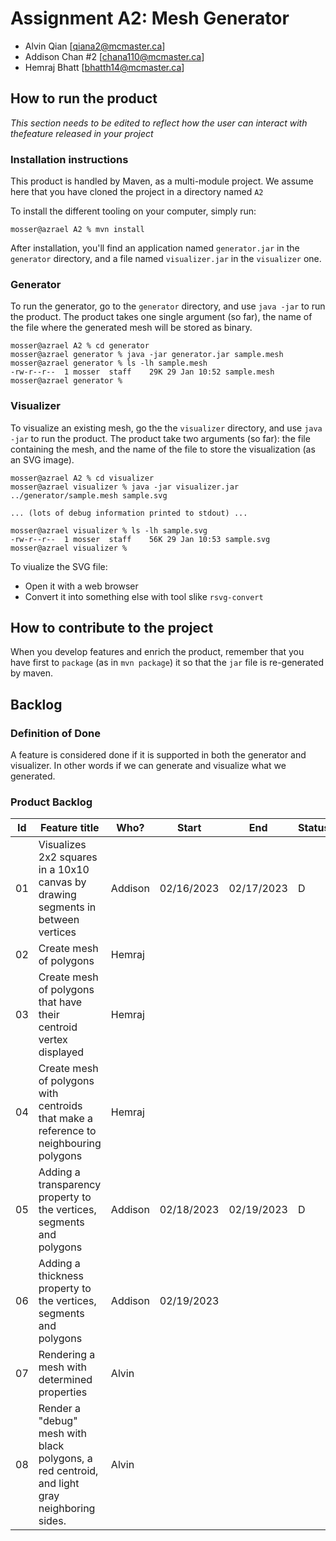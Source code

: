 # Assignment A2: Mesh Generator

  - Alvin Qian [qiana2@mcmaster.ca]
  - Addison Chan #2 [chana110@mcmaster.ca]
  - Hemraj Bhatt [bhatth14@mcmaster.ca]

## How to run the product

_This section needs to be edited to reflect how the user can interact with thefeature released in your project_

### Installation instructions

This product is handled by Maven, as a multi-module project. We assume here that you have cloned the project in a directory named `A2`

To install the different tooling on your computer, simply run:

```
mosser@azrael A2 % mvn install
```

After installation, you'll find an application named `generator.jar` in the `generator` directory, and a file named `visualizer.jar` in the `visualizer` one. 

### Generator

To run the generator, go to the `generator` directory, and use `java -jar` to run the product. The product takes one single argument (so far), the name of the file where the generated mesh will be stored as binary.

```
mosser@azrael A2 % cd generator 
mosser@azrael generator % java -jar generator.jar sample.mesh
mosser@azrael generator % ls -lh sample.mesh
-rw-r--r--  1 mosser  staff    29K 29 Jan 10:52 sample.mesh
mosser@azrael generator % 
```

### Visualizer

To visualize an existing mesh, go the the `visualizer` directory, and use `java -jar` to run the product. The product take two arguments (so far): the file containing the mesh, and the name of the file to store the visualization (as an SVG image).

```
mosser@azrael A2 % cd visualizer 
mosser@azrael visualizer % java -jar visualizer.jar ../generator/sample.mesh sample.svg

... (lots of debug information printed to stdout) ...

mosser@azrael visualizer % ls -lh sample.svg
-rw-r--r--  1 mosser  staff    56K 29 Jan 10:53 sample.svg
mosser@azrael visualizer %
```
To viualize the SVG file:

  - Open it with a web browser
  - Convert it into something else with tool slike `rsvg-convert`

## How to contribute to the project

When you develop features and enrich the product, remember that you have first to `package` (as in `mvn package`) it so that the `jar` file is re-generated by maven.

## Backlog

### Definition of Done

A feature is considered done if it is supported in both the generator and visualizer. In other words if we can generate and visualize what we generated.

### Product Backlog

| Id | Feature title | Who? | Start | End | Status |
|:--:|---------------|------|-------|-----|--------|
| 01 | Visualizes 2x2 squares in a 10x10 canvas by drawing segments in between vertices  | Addison | 02/16/2023 | 02/17/2023 | D |
| 02 | Create mesh of polygons   | Hemraj |  |  |  |
| 03 | Create mesh of polygons that have their centroid vertex displayed | Hemraj |  |  |  |
| 04 | Create mesh of polygons with centroids that make a reference to neighbouring polygons   | Hemraj |  |  |  |
| 05 |  Adding a transparency property to the vertices, segments and polygons | Addison | 02/18/2023 | 02/19/2023 | D |
| 06 |  Adding a thickness property to the vertices, segments and polygons | Addison | 02/19/2023 |  |  |
| 07 |  Rendering a mesh with determined properties  | Alvin |  |  |  |
| 08 |  Render a "debug" mesh with black polygons, a red centroid, and light gray neighboring sides. | Alvin |  |  |  |
